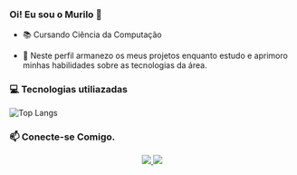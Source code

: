 ### Oi! Eu sou o Murilo 👋

- 📚 Cursando Ciência da Computação <br>

- 📍 Neste perfil armanezo os meus projetos enquanto  estudo e aprimoro minhas habilidades sobre as tecnologias da área.

### 💻 Tecnologias utiliazadas
![Top Langs](https://github-readme-stats-git-masterrstaa-rickstaa.vercel.app/api/top-langs/?username=murilosolino&layout=compact&bg_color=000&border_color=000&title_color=FFF&text_color=FFF)

### 📫 Conecte-se Comigo.
<div>
   <center>
    <a href="mailto:murilo.solino@outlook.com">
    <img src="https://img.shields.io/badge/Microsoft_Outlook-0078D4?style=for-the-badge&logo=microsoftoutlook&logoColor=white">
    </a>
  <a href="https://www.linkedin.com/in/murilo-solino-312960236" target="_blank"><img src="https://img.shields.io/badge/-LinkedIn-%230077B5?style=for-the-badge&logo=linkedin&logoColor=white" target="_blank"></a>   
    </center> 
</div>

